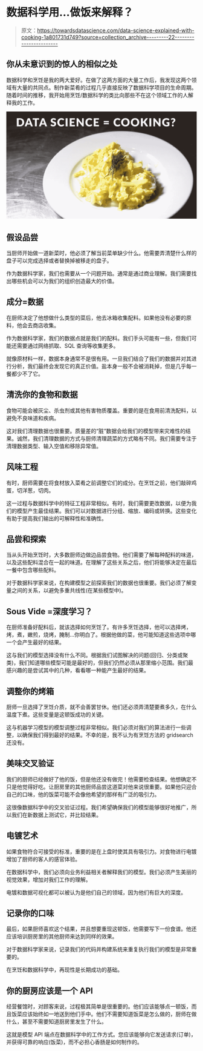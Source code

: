 # 数据科学用…做饭来解释？

> 原文：<https://towardsdatascience.com/data-science-explained-with-cooking-1a801731d749?source=collection_archive---------22----------------------->

## 你从未意识到的惊人的相似之处

数据科学和烹饪是我的两大爱好。在做了这两方面的大量工作后，我发现这两个领域有大量的共同点。制作新菜肴的过程几乎直接反映了数据科学项目的生命周期。随着时间的推移，我开始用烹饪/数据科学的类比向那些不在这个领域工作的人解释我的工作。

![](img/d834004dae338c63bd417c9ba6a14283.png)

## 假设品尝

当厨师开始做一道新菜时，他必须了解当前菜单缺少什么。他需要弄清楚什么样的盘子可以完成选择或者替换掉被移走的盘子。

作为数据科学家，我们也需要从一个问题开始。通常是通过商业理解。我们需要找出哪些机会可以为我们的组织创造最大的价值。

## 成分=数据

在厨师决定了他想做什么类型的菜后，他去冰箱收集配料。如果他没有必要的原料，他会去商店收集。

作为数据科学家，我们的数据点就是我们的配料。我们手头可能有一些，但我们可能还需要通过网络抓取、SQL 查询等收集更多。

就像原材料一样，数据本身通常不是很有用。一旦我们结合了我们的数据并对其进行分析，我们最终会发现它的真正价值。盐本身一般不会被消耗掉，但是几乎每一餐都少不了它。

## 清洗你的食物和数据

食物可能会被灰尘、杀虫剂或其他有害物质覆盖。重要的是在食用前清洗配料，以避免不良味道和疾病。

这对我们清理数据也很重要。质量差的“脏”数据会给我们的模型带来灾难性的结果。诚然，我们清理数据的方式与厨师清理蔬菜的方式略有不同。我们需要专注于清理数据类型、输入空值和移除异常值。

## 风味工程

有时，厨师需要在将食材放入菜肴之前调整它们的成分。在烹饪之前，他们敲碎鸡蛋，切洋葱，切肉。

这一过程与数据科学中的特征工程非常相似。有时，我们需要更改数据，以便为我们的模型产生最佳结果。我们可以对数据进行分组、缩放、编码或转换。这些变化有助于提高我们输出的可解释性和准确性。

## 品尝和探索

当从头开始烹饪时，大多数厨师边做边品尝食物。他们需要了解每种配料的味道，以及这些配料混合在一起的味道。在理解了这些关系之后，他们将能够决定在最后一餐中包含哪些配料。

对于数据科学家来说，在构建模型之前探索我们的数据也很重要。我们必须了解变量之间的关系，以避免多重共线性(在某些模型中)。

## Sous Vide =深度学习？

在厨师准备好配料后，就该选择如何烹饪了。有许多烹饪选择，他可以选择烤，烤，煮，嫩煎，烧烤，腌制…你明白了。根据他做的菜，他可能知道这些选项中哪一个会产生最好的结果。

这与我们的模型选择没有什么不同。根据我们试图解决的问题(回归、分类或聚类)，我们知道哪些模型可能是最好的，但我们仍然必须从那里缩小范围。我们最感兴趣的是尝试其中的几种，看看哪一种能产生最好的结果。

## 调整你的烤箱

厨师一旦选择了烹饪介质，就不会善罢甘休。他们还必须弄清楚要煮多久，在什么温度下煮。这些变量是这顿饭成功的关键。

这与机器学习模型的模型调整过程非常相似。我们必须对我们的算法进行一些调整，以确保我们得到最好的结果。不幸的是，我不认为有烹饪方法的 gridsearch 还没有。

## 美味交叉验证

我们的厨师已经做好了他的饭，但是他还没有做完！他需要检查结果。他想确定不只是他觉得好吃。让厨房里的其他厨师品尝这道菜对他来说很重要。如果他只迎合自己的口味，他的饭菜可能不会像他希望的那样有广泛的吸引力。

这很像数据科学中的交叉验证过程。我们希望确保我们的模型能够很好地推广，所以我们在新数据上测试它，并比较结果。

## 电镀艺术

如果食物符合可接受的标准，重要的是在上盘时使其具有吸引力。对食物进行电镀增加了厨师的客人的感官体验。

在数据科学中，我们必须向业务利益相关者解释我们的模型。我们必须产生美丽的视觉效果，增加对我们工作的理解。

电镀和数据可视化都可以被认为是他们自己的领域，因为他们有巨大的深度。

## 记录你的口味

最后，如果厨师喜欢这个结果，并且想要重现这顿饭，他需要写下一份食谱。他还应该培训厨房里的其他厨师来达到同样的效果。

对于数据科学家来说，记录我们的代码并构建系统来重复执行我们的模型是非常重要的。

在烹饪和数据科学中，再现性是长期成功的基础。

## 你的厨房应该是一个 API

经营餐馆时，对顾客来说，过程极其简单是很重要的。他们应该能够点一顿饭，而且饭菜应该始终如一地送到他们手中。他们不需要知道饭菜是怎么做的，厨师在做什么，甚至不需要知道厨房里发生了什么。

这就是模型 API 端点在数据科学中的工作方式。您应该能够向它发送请求(订单)，并获得可靠的响应(饭菜)，而不必担心香肠是如何制作的。